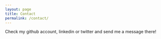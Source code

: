 ```yaml
---
layout: page
title: Contact
permalink: /contact/
---
```


Check my github account, linkedin or twitter and send me a message there!

